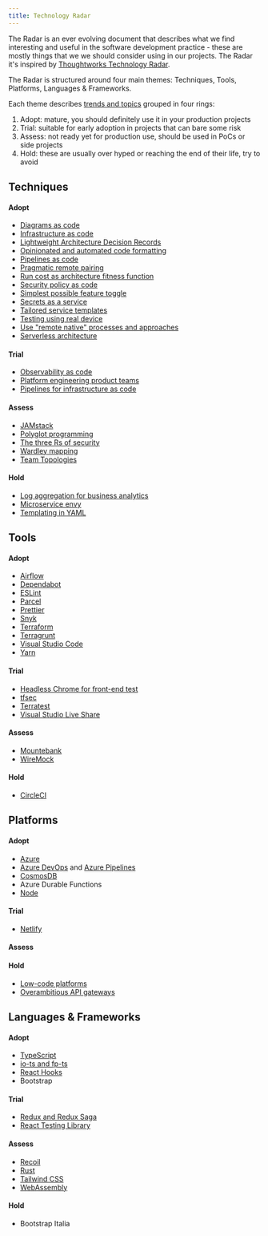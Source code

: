 ```yaml
---
title: Technology Radar
---
```


The Radar is an ever evolving document that describes what we find interesting
and useful in the software development practice - these are mostly things
that we we should consider using in our projects. The Radar it's inspired by
[Thoughtworks Technology Radar](https://www.thoughtworks.com/radar).

The Radar is structured around four main themes: Techniques, Tools, Platforms,
Languages & Frameworks.

Each theme describes [trends and topics](https://www.thoughtworks.com/radar/a-z) grouped in four rings:

1. Adopt: mature, you should definitely use it in your production projects
1. Trial: suitable for early adoption in projects that can bare some risk
1. Assess: not ready yet for production use, should be used in PoCs or side projects
1. Hold: these are usually over hyped or reaching the end of their life, try to avoid

## Techniques

#### Adopt

- [Diagrams as code](https://www.thoughtworks.com/radar/techniques/diagrams-as-code)
- [Infrastructure as code](https://www.thoughtworks.com/radar/techniques/infrastructure-as-code)
- [Lightweight Architecture Decision Records](https://www.thoughtworks.com/radar/techniques/lightweight-architecture-decision-records)
- [Opinionated and automated code formatting](https://www.thoughtworks.com/radar/techniques/opinionated-and-automated-code-formatting)
- [Pipelines as code](https://www.thoughtworks.com/radar/techniques/pipelines-as-code)
- [Pragmatic remote pairing](https://www.thoughtworks.com/radar/techniques/pragmatic-remote-pairing)
- [Run cost as architecture fitness function](https://www.thoughtworks.com/radar/techniques/run-cost-as-architecture-fitness-function)
- [Security policy as code](https://www.thoughtworks.com/radar/techniques/security-policy-as-code)
- [Simplest possible feature toggle](https://www.thoughtworks.com/radar/techniques/simplest-possible-feature-toggle)
- [Secrets as a service](https://www.thoughtworks.com/radar/techniques/secrets-as-a-service)
- [Tailored service templates](https://www.thoughtworks.com/radar/techniques/tailored-service-templates)
- [Testing using real device](https://www.thoughtworks.com/radar/techniques/testing-using-real-device)
- [Use "remote native" processes and approaches](https://www.thoughtworks.com/radar/techniques/use-remote-native-processes-and-approaches)
- [Serverless architecture](https://www.thoughtworks.com/radar/techniques/serverless-architecture)

#### Trial

- [Observability as code](https://www.thoughtworks.com/radar/techniques/observability-as-code)
- [Platform engineering product teams](https://www.thoughtworks.com/radar/techniques/platform-engineering-product-teams)
- [Pipelines for infrastructure as code](https://www.thoughtworks.com/radar/techniques/pipelines-for-infrastructure-as-code)

#### Assess

- [JAMstack](https://www.thoughtworks.com/radar/techniques/jamstack)
- [Polyglot programming](https://www.thoughtworks.com/radar/techniques/polyglot-programming)
- [The three Rs of security](https://www.thoughtworks.com/radar/techniques/the-three-rs-of-security)
- [Wardley mapping](https://www.thoughtworks.com/radar/techniques/wardley-mapping)
- [Team Topologies](https://teamtopologies.com/key-concepts)

#### Hold

- [Log aggregation for business analytics](https://www.thoughtworks.com/radar/techniques?blipid=202005090)
- [Microservice envy](https://www.thoughtworks.com/radar/techniques/microservice-envy)
- [Templating in YAML](https://www.thoughtworks.com/radar/techniques/templating-in-yaml)

## Tools

#### Adopt

- [Airflow](https://www.thoughtworks.com/radar/tools/airflow)
- [Dependabot](https://www.thoughtworks.com/radar/tools/dependabot)
- [ESLint](https://www.thoughtworks.com/radar/tools/eslint)
- [Parcel](https://www.thoughtworks.com/radar/tools/parcel)
- [Prettier](https://www.thoughtworks.com/radar/tools/prettier)
- [Snyk](https://www.thoughtworks.com/radar/tools/snyk)
- [Terraform](https://www.thoughtworks.com/radar/tools/terraform)
- [Terragrunt](https://www.thoughtworks.com/radar/tools/terragrunt)
- [Visual Studio Code](https://www.thoughtworks.com/radar/tools/visual-studio-code)
- [Yarn](https://www.thoughtworks.com/radar/tools/yarn)

#### Trial

- [Headless Chrome for front-end test](https://www.thoughtworks.com/radar/tools/headless-chrome-for-front-end-test)
- [tfsec](https://www.thoughtworks.com/radar/tools/tfsec)
- [Terratest](https://www.thoughtworks.com/radar/tools/terratest)
- [Visual Studio Live Share](https://www.thoughtworks.com/radar/tools/visual-studio-live-share)

#### Assess

- [Mountebank](https://www.thoughtworks.com/radar/tools/mountebank)
- [WireMock](https://www.thoughtworks.com/radar/tools/wiremock)

#### Hold

- [CircleCI](https://www.thoughtworks.com/radar/tools/circleci)

## Platforms

#### Adopt

- [Azure](https://www.thoughtworks.com/radar/platforms/azure)
- [Azure DevOps](https://www.thoughtworks.com/radar/platforms/azure-devops) and [Azure Pipelines](https://www.thoughtworks.com/radar/platforms/azure-pipelines)
- [CosmosDB](https://www.thoughtworks.com/radar/platforms/cosmos-db)
- Azure Durable Functions
- [Node](https://www.thoughtworks.com/radar/platforms/node-overload)

#### Trial

- [Netlify](https://www.thoughtworks.com/radar/platforms/netlify)

#### Assess

#### Hold

- [Low-code platforms](https://www.thoughtworks.com/radar/platforms/low-code-platforms)
- [Overambitious API gateways](https://www.thoughtworks.com/radar/platforms/overambitious-api-gateways)

## Languages & Frameworks

#### Adopt

- [TypeScript](https://www.thoughtworks.com/radar/languages-and-frameworks/typescript)
- [io-ts and fp-ts](https://www.thoughtworks.com/radar/languages-and-frameworks/io-ts)
- [React Hooks](https://www.thoughtworks.com/radar/languages-and-frameworks/react-hooks)
- Bootstrap

#### Trial

- [Redux and Redux Saga](https://www.thoughtworks.com/radar/languages-and-frameworks/redux)
- [React Testing Library](https://www.thoughtworks.com/radar/languages-and-frameworks/react-testing-library)

#### Assess

- [Recoil](https://www.thoughtworks.com/radar/languages-and-frameworks/recoil)
- [Rust](https://www.thoughtworks.com/radar/languages-and-frameworks/rust)
- [Tailwind CSS](https://www.thoughtworks.com/radar/languages-and-frameworks/tailwind-css)
- [WebAssembly](https://www.thoughtworks.com/radar/languages-and-frameworks/webassembly)

#### Hold

- Bootstrap Italia
